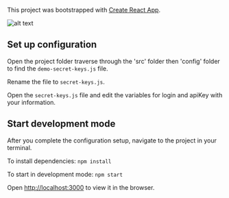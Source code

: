 This project was bootstrapped with [Create React App](https://github.com/facebookincubator/create-react-app).

![alt text](https://i.imgur.com/bVbujCA.png "Carlos's Bitly")

<!-- ## [Carlos's live Bitly website](http://litclub.herokuapp.com/ "Carlos Bitly website") -->


## Set up configuration
Open the project folder traverse through the 'src' folder then 'config' folder to find the `demo-secret-keys.js` file. 

Rename the file to `secret-keys.js`.

Open the `secret-keys.js` file and edit the variables for login and apiKey with your information.

## Start development mode
After you complete the configuration setup, navigate to the project in your terminal.

To install dependencies: `npm install`

To start in development mode: `npm start`

Open [http://localhost:3000](http://localhost:3000) to view it in the browser.